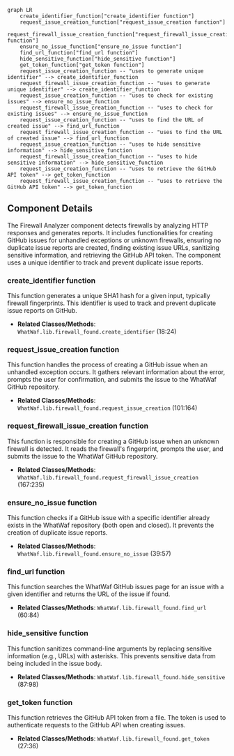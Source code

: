 ```mermaid
graph LR
    create_identifier_function["create_identifier function"]
    request_issue_creation_function["request_issue_creation function"]
    request_firewall_issue_creation_function["request_firewall_issue_creation function"]
    ensure_no_issue_function["ensure_no_issue function"]
    find_url_function["find_url function"]
    hide_sensitive_function["hide_sensitive function"]
    get_token_function["get_token function"]
    request_issue_creation_function -- "uses to generate unique identifier" --> create_identifier_function
    request_firewall_issue_creation_function -- "uses to generate unique identifier" --> create_identifier_function
    request_issue_creation_function -- "uses to check for existing issues" --> ensure_no_issue_function
    request_firewall_issue_creation_function -- "uses to check for existing issues" --> ensure_no_issue_function
    request_issue_creation_function -- "uses to find the URL of created issue" --> find_url_function
    request_firewall_issue_creation_function -- "uses to find the URL of created issue" --> find_url_function
    request_issue_creation_function -- "uses to hide sensitive information" --> hide_sensitive_function
    request_firewall_issue_creation_function -- "uses to hide sensitive information" --> hide_sensitive_function
    request_issue_creation_function -- "uses to retrieve the GitHub API token" --> get_token_function
    request_firewall_issue_creation_function -- "uses to retrieve the GitHub API token" --> get_token_function
```

## Component Details

The Firewall Analyzer component detects firewalls by analyzing HTTP responses and generates reports. It includes functionalities for creating GitHub issues for unhandled exceptions or unknown firewalls, ensuring no duplicate issue reports are created, finding existing issue URLs, sanitizing sensitive information, and retrieving the GitHub API token. The component uses a unique identifier to track and prevent duplicate issue reports.

### create_identifier function
This function generates a unique SHA1 hash for a given input, typically firewall fingerprints. This identifier is used to track and prevent duplicate issue reports on GitHub.
- **Related Classes/Methods**: `WhatWaf.lib.firewall_found.create_identifier` (18:24)

### request_issue_creation function
This function handles the process of creating a GitHub issue when an unhandled exception occurs. It gathers relevant information about the error, prompts the user for confirmation, and submits the issue to the WhatWaf GitHub repository.
- **Related Classes/Methods**: `WhatWaf.lib.firewall_found.request_issue_creation` (101:164)

### request_firewall_issue_creation function
This function is responsible for creating a GitHub issue when an unknown firewall is detected. It reads the firewall's fingerprint, prompts the user, and submits the issue to the WhatWaf GitHub repository.
- **Related Classes/Methods**: `WhatWaf.lib.firewall_found.request_firewall_issue_creation` (167:235)

### ensure_no_issue function
This function checks if a GitHub issue with a specific identifier already exists in the WhatWaf repository (both open and closed). It prevents the creation of duplicate issue reports.
- **Related Classes/Methods**: `WhatWaf.lib.firewall_found.ensure_no_issue` (39:57)

### find_url function
This function searches the WhatWaf GitHub issues page for an issue with a given identifier and returns the URL of the issue if found.
- **Related Classes/Methods**: `WhatWaf.lib.firewall_found.find_url` (60:84)

### hide_sensitive function
This function sanitizes command-line arguments by replacing sensitive information (e.g., URLs) with asterisks. This prevents sensitive data from being included in the issue body.
- **Related Classes/Methods**: `WhatWaf.lib.firewall_found.hide_sensitive` (87:98)

### get_token function
This function retrieves the GitHub API token from a file. The token is used to authenticate requests to the GitHub API when creating issues.
- **Related Classes/Methods**: `WhatWaf.lib.firewall_found.get_token` (27:36)
